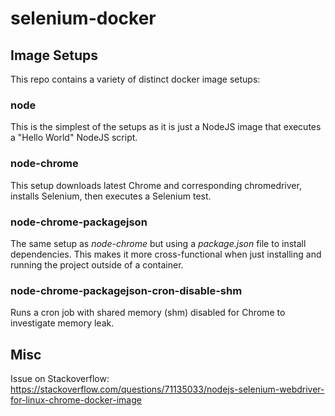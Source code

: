 # selenium-docker

## Image Setups

This repo contains a variety of distinct docker image setups:

### node
This is the simplest of the setups as it is just a NodeJS image that executes a "Hello World" NodeJS script.

### node-chrome
This setup downloads latest Chrome and corresponding chromedriver, installs Selenium, then executes a Selenium test.

### node-chrome-packagejson
The same setup as _node-chrome_ but using a _package.json_ file to install dependencies. This makes it more cross-functional when just installing and running the project outside of a container.

### node-chrome-packagejson-cron-disable-shm
Runs a cron job with shared memory (shm) disabled for Chrome to investigate memory leak.

## Misc
Issue on Stackoverflow: https://stackoverflow.com/questions/71135033/nodejs-selenium-webdriver-for-linux-chrome-docker-image